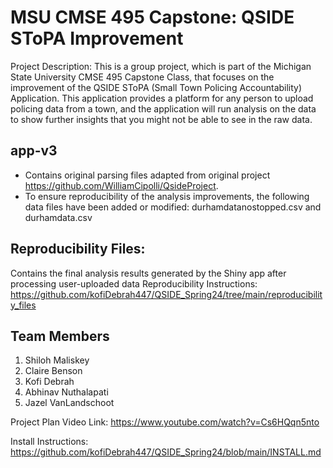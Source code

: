 #  MSU CMSE 495 Capstone: QSIDE SToPA Improvement



Project Description: This is a group project, which is part of the Michigan State University CMSE 495 Capstone Class, that focuses on the improvement of the QSIDE SToPA (Small Town Policing Accountability) Application. This application provides a platform for any person to upload policing data from a town, and the application will run analysis on the data to show further insights that you might not be able to see in the raw data.

## app-v3 
- Contains original parsing files adapted from original project https://github.com/WilliamCipolli/QsideProject.
- To ensure reproducibility of the analysis improvements, the following data files have been added or modified: durhamdatanostopped.csv and durhamdata.csv


## Reproducibility Files:
Contains the final analysis results generated by the Shiny app after processing user-uploaded data
Reproducibility Instructions: https://github.com/kofiDebrah447/QSIDE_Spring24/tree/main/reproducibility_files


## Team Members
1. Shiloh Maliskey
2. Claire Benson
3. Kofi Debrah
4. Abhinav Nuthalapati
5. Jazel VanLandschoot
   
Project Plan Video Link: https://www.youtube.com/watch?v=Cs6HQqn5nto

Install Instructions: https://github.com/kofiDebrah447/QSIDE_Spring24/blob/main/INSTALL.md
